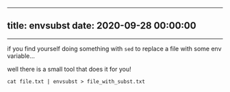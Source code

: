 
---
title: envsubst
date: 2020-09-28 00:00:00
---
---

if you find yourself doing something with `sed` to replace a file with some env variable...

well there is a small tool that does it for you!

`cat file.txt | envsubst > file_with_subst.txt`

